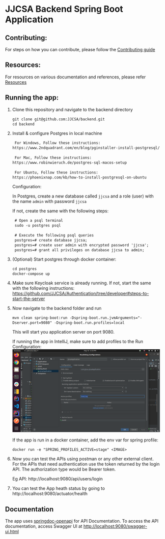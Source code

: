 # JJCSA Backend Spring Boot Application

## Contributing:

For steps on how you can contribute, please follow the [Contributing guide](CONTRIBUTING.md)

## Resources:

For resources on various documentation and references, please refer [Resources](RESOURCES.md)

## Running the app:

1. Clone this repository and navigate to the backend directory

    ```
    git clone git@github.com:JJCSA/backend.git
    cd backend
    ```

2. Install & configure Postgres in local machine  
  
        For Windows, Follow these instructions: https://www.2ndquadrant.com/en/blog/pginstaller-install-postgresql/
  
        For Mac, Follow these instructions: https://www.robinwieruch.de/postgres-sql-macos-setup
  
        For Ubuntu, Follow these instructions: https://phoenixnap.com/kb/how-to-install-postgresql-on-ubuntu

   Configuration:  
   
   In Postgres, create a new database called `jjcsa` and a role (user) with the name `admin` with password `jjcsa`  
        
   If not, create the same with the following steps:  
        
        # Open a psql terminal
        sudo -u postgres psql

        # Execute the following psql queries
        postgres=# create database jjcsa;
        postgres=# create user admin with encrypted password 'jjcsa';
        postgres=# grant all privileges on database jjcsa to admin;

3. (Optional) Start postgres through docker container:

   ```commandline
   cd postgres
   docker-compose up
   ```

4. Make sure Keycloak service is already running. If not, start the same with the following instructions: https://github.com/JJCSA/Authentication/tree/developer#steps-to-start-the-server  

5. Now navigate to the backend folder and run 
    ```
    mvn clean spring-boot:run -Dspring-boot.run.jvmArguments="-Dserver.port=9080" -Dspring-boot.run.profiles=local
    ```
    This will start you application server on port 9080.  
    
    If running the app in IntelliJ, make sure to add profiles to the Run Configuration:
    ![IntelliJ Config](IntelliJ-Config.png)
    
    If the app is run in a docker container, add the env var for spring profile:
    ```
    docker run -e "SPRING_PROFILES_ACTIVE=stage" <IMAGE>
    ```
    
6. Now you can test the APIs using postman or any other external client. For the APIs that need authentication use the token returned by the login API. The authorization type would be Bearer token.
   
   Eg API: http://localhost:9080/api/users/login

7. You can test the App heath status by going to http://localhost:9080/actuator/health

## Documentation

The app uses [springdoc-openapi](https://springdoc.org) for API Documentation. 
To access the API documentation, access Swagger UI at [http://localhost:9080/swagger-ui.html](http://localhost:9080/swagger-ui.html)
